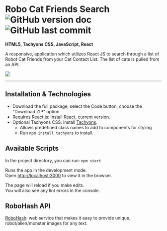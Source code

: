 # Robo Cat Friends Search  ![GitHub version doc](https://img.shields.io/badge/Version-1.0.0-red) ![GitHub last commit](https://img.shields.io/github/last-commit/dcc5235/Robo_Friends?style=flat-square) 

**HTML5, Tachyons CSS, JavaScript, React**

A responsive, application which utilizes React JS to search through a list of Robot Cat Friends from your Cat Contact List. The list of cats is pulled from an API.

![](https://bit.ly/3hmNCHN)

---

## Installation & Technologies
- Download the full package, select the Code button, choose the "Download ZIP" option.
- Requires React.js: install [React](https://reactjs.org/docs/getting-started.html), current version.
- Optional Tachyons CSS: install [Tachyons](https://tachyons.io/).
  - Allows predefined class names to add to components for styling
  - Run `npm install tachyons` to install.

## Available Scripts

In the project directory, you can run: `npm start`

Runs the app in the development mode.\
Open [http://localhost:3000](http://localhost:3000) to view it in the browser.

The page will reload if you make edits.\
You will also see any lint errors in the console.

## RoboHash API 

[RoboHash](https://robohash.org/): web service that makes it easy to provide unique, robot/alien/monster images for any text.

